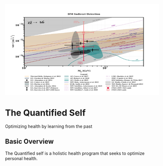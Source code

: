 <p align="center">
<img width="1000" height="300" src="DM_parameter_space_Majorana.png">
</p>

# The Quantified Self 
Optimizing health by learning from the past

## Basic Overview <br />
The Quantified self is a holistic health program that seeks to optimize personal health. 
